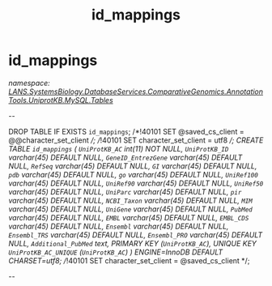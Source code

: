 ﻿---
title: id_mappings
---

# id_mappings
_namespace: [LANS.SystemsBiology.DatabaseServices.ComparativeGenomics.AnnotationTools.UniprotKB.MySQL.Tables](N-LANS.SystemsBiology.DatabaseServices.ComparativeGenomics.AnnotationTools.UniprotKB.MySQL.Tables.html)_

--
 
 DROP TABLE IF EXISTS `id_mappings`;
 /*!40101 SET @saved_cs_client = @@character_set_client */;
 /*!40101 SET character_set_client = utf8 */;
 CREATE TABLE `id_mappings` (
 `UniProtKB_AC` int(11) NOT NULL,
 `UniProtKB_ID` varchar(45) DEFAULT NULL,
 `GeneID_EntrezGene` varchar(45) DEFAULT NULL,
 `RefSeq` varchar(45) DEFAULT NULL,
 `GI` varchar(45) DEFAULT NULL,
 `pdb` varchar(45) DEFAULT NULL,
 `go` varchar(45) DEFAULT NULL,
 `UniRef100` varchar(45) DEFAULT NULL,
 `UniRef90` varchar(45) DEFAULT NULL,
 `UniRef50` varchar(45) DEFAULT NULL,
 `UniParc` varchar(45) DEFAULT NULL,
 `pir` varchar(45) DEFAULT NULL,
 `NCBI_Taxon` varchar(45) DEFAULT NULL,
 `MIM` varchar(45) DEFAULT NULL,
 `UniGene` varchar(45) DEFAULT NULL,
 `PubMed` varchar(45) DEFAULT NULL,
 `EMBL` varchar(45) DEFAULT NULL,
 `EMBL_CDS` varchar(45) DEFAULT NULL,
 `Ensembl` varchar(45) DEFAULT NULL,
 `Ensembl_TRS` varchar(45) DEFAULT NULL,
 `Ensembl_PRO` varchar(45) DEFAULT NULL,
 `Additional_PubMed` text,
 PRIMARY KEY (`UniProtKB_AC`),
 UNIQUE KEY `UniProtKB_AC_UNIQUE` (`UniProtKB_AC`)
 ) ENGINE=InnoDB DEFAULT CHARSET=utf8;
 /*!40101 SET character_set_client = @saved_cs_client */;
 
 --




